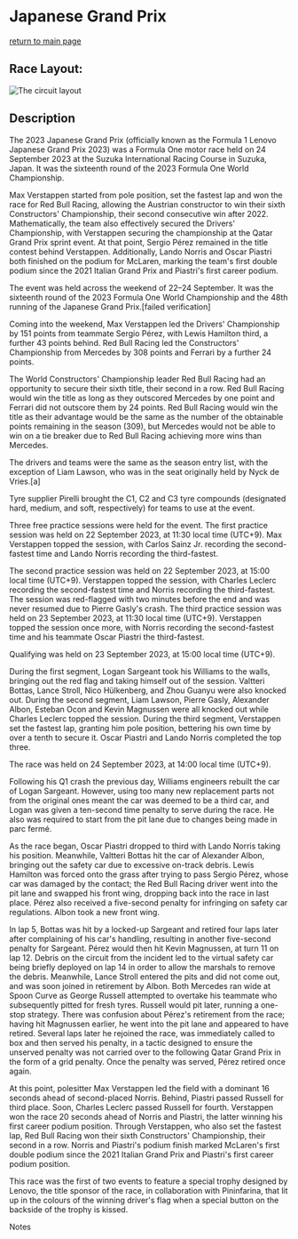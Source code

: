 # Japanese Grand Prix

[return to main page](./index.md)

## Race Layout: 

 ![The circuit layout](https://upload.wikimedia.org/wikipedia/commons/thumb/e/ec/Suzuka_circuit_map--2005.svg/220px-Suzuka_circuit_map--2005.svg.png)

## Description

 

The 2023 Japanese Grand Prix (officially known as the Formula 1 Lenovo Japanese Grand Prix 2023) was a Formula One motor race held on 24 September 2023 at the Suzuka International Racing Course in Suzuka, Japan. It was the sixteenth round of the 2023 Formula One World Championship. 

Max Verstappen started from pole position, set the fastest lap and won the race for Red Bull Racing, allowing the Austrian constructor to win their sixth Constructors' Championship, their second consecutive win after 2022. Mathematically, the team also effectively secured the Drivers' Championship, with Verstappen securing the championship at the Qatar Grand Prix sprint event. At that point, Sergio Pérez remained in the title contest behind Verstappen. Additionally, Lando Norris and Oscar Piastri both finished on the podium for McLaren, marking the team's first double podium since the 2021 Italian Grand Prix and Piastri's first career podium. 

The event was held across the weekend of 22–24 September. It was the sixteenth round of the 2023 Formula One World Championship and the 48th running of the Japanese Grand Prix.[failed verification] 

Coming into the weekend, Max Verstappen led the Drivers' Championship by 151 points from teammate Sergio Pérez, with Lewis Hamilton third, a further 43 points behind. Red Bull Racing led the Constructors' Championship from Mercedes by 308 points and Ferrari by a further 24 points. 

The World Constructors' Championship leader Red Bull Racing had an opportunity to secure their sixth title, their second in a row. Red Bull Racing would win the title as long as they outscored Mercedes by one point and Ferrari did not outscore them by 24 points. Red Bull Racing would win the title as their advantage would be the same as the number of the obtainable points remaining in the season (309), but Mercedes would not be able to win on a tie breaker due to Red Bull Racing achieving more wins than Mercedes. 

The drivers and teams were the same as the season entry list, with the exception of Liam Lawson, who was in the seat originally held by Nyck de Vries.[a] 

Tyre supplier Pirelli brought the C1, C2 and C3 tyre compounds (designated hard, medium, and soft, respectively) for teams to use at the event. 

Three free practice sessions were held for the event. The first practice session was held on 22 September 2023, at 11:30 local time (UTC+9). Max Verstappen topped the session, with Carlos Sainz Jr. recording the second-fastest time and Lando Norris recording the third-fastest. 

The second practice session was held on 22 September 2023, at 15:00 local time (UTC+9). Verstappen topped the session, with Charles Leclerc recording the second-fastest time and Norris recording the third-fastest. The session was red-flagged with two minutes before the end and was never resumed due to Pierre Gasly's crash. The third practice session was held on 23 September 2023, at 11:30 local time (UTC+9). Verstappen topped the session once more, with Norris recording the second-fastest time and his teammate Oscar Piastri the third-fastest. 

Qualifying was held on 23 September 2023, at 15:00 local time (UTC+9). 

During the first segment, Logan Sargeant took his Williams to the walls, bringing out the red flag and taking himself out of the session. Valtteri Bottas, Lance Stroll, Nico Hülkenberg, and Zhou Guanyu were also knocked out. During the second segment, Liam Lawson, Pierre Gasly, Alexander Albon, Esteban Ocon and Kevin Magnussen were all knocked out while Charles Leclerc topped the session. During the third segment, Verstappen set the fastest lap, granting him pole position, bettering his own time by over a tenth to secure it. Oscar Piastri and Lando Norris completed the top three. 

The race was held on 24 September 2023, at 14:00 local time (UTC+9). 

Following his Q1 crash the previous day, Williams engineers rebuilt the car of Logan Sargeant. However, using too many new replacement parts not from the original ones meant the car was deemed to be a third car, and Logan was given a ten-second time penalty to serve during the race. He also was required to start from the pit lane due to changes being made in parc fermé. 

As the race began, Oscar Piastri dropped to third with Lando Norris taking his position. Meanwhile, Valtteri Bottas hit the car of Alexander Albon, bringing out the safety car due to excessive on-track debris. Lewis Hamilton was forced onto the grass after trying to pass Sergio Pérez, whose car was damaged by the contact; the Red Bull Racing driver went into the pit lane and swapped his front wing, dropping back into the race in last place. Pérez also received a five-second penalty for infringing on safety car regulations. Albon took a new front wing. 

In lap 5, Bottas was hit by a locked-up Sargeant and retired four laps later after complaining of his car's handling, resulting in another five-second penalty for Sargeant. Pérez would then hit Kevin Magnussen, at turn 11 on lap 12. Debris on the circuit from the incident led to the virtual safety car being briefly deployed on lap 14 in order to allow the marshals to remove the debris. Meanwhile, Lance Stroll entered the pits and did not come out, and was soon joined in retirement by Albon. Both Mercedes ran wide at Spoon Curve as George Russell attempted to overtake his teammate who subsequently pitted for fresh tyres. Russell would pit later, running a one-stop strategy. There was confusion about Pérez's retirement from the race; having hit Magnussen earlier, he went into the pit lane and appeared to have retired. Several laps later he rejoined the race, was immediately called to box and then served his penalty, in a tactic designed to ensure the unserved penalty was not carried over to the following Qatar Grand Prix in the form of a grid penalty. Once the penalty was served, Pérez retired once again. 

At this point, polesitter Max Verstappen led the field with a dominant 16 seconds ahead of second-placed Norris. Behind, Piastri passed Russell for third place. Soon, Charles Leclerc passed Russell for fourth. Verstappen won the race 20 seconds ahead of Norris and Piastri, the latter winning his first career podium position.  Through Verstappen, who also set the fastest lap, Red Bull Racing won their sixth Constructors' Championship, their second in a row. Norris and Piastri's podium finish marked McLaren's first double podium since the 2021 Italian Grand Prix and Piastri's first career podium position. 

This race was the first of two events to feature a special trophy designed by Lenovo, the title sponsor of the race, in collaboration with Pininfarina, that lit up in the colours of the winning driver's flag when a special button on the backside of the trophy is kissed. 

Notes 

 

